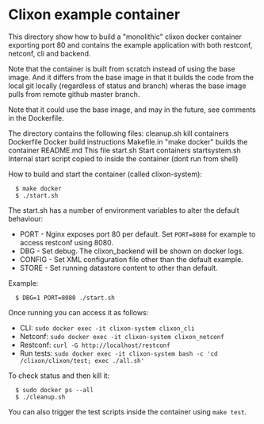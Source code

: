 # Clixon example container

This directory show how to build a "monolithic" clixon docker
container exporting port 80 and contains the example application with
both restconf, netconf, cli and backend.

Note that the container is built from scratch instead of using the
base image. And it differs from the base image in that it builds the
code from the local git locally (regardless of status and branch)
wheras the base image pulls from remote github master branch.

Note that it could use the base image, and may in the future, see
comments in the Dockerfile.

The directory contains the following files:
	 cleanup.sh     kill containers
	 Dockerfile     Docker build instructions
	 Makefile.in    "make docker" builds the container
	 README.md	This file
	 start.sh       Start containers
	 startsystem.sh Internal start script copied to inside the container (dont run from shell)

How to build and start the container (called clixon-system):
```
  $ make docker
  $ ./start.sh 
```

The start.sh has a number of environment variables to alter the default behaviour:
* PORT - Nginx exposes port 80 per default. Set `PORT=8080` for example to access restconf using 8080.
* DBG - Set debug. The clixon_backend will be shown on docker logs.
* CONFIG - Set XML configuration file other than the default example.
* STORE - Set running datastore content to other than default.

Example:
```
  $ DBG=1 PORT=8080 ./start.sh
```

Once running you can access it as follows:
* CLI: `sudo docker exec -it clixon-system clixon_cli`
* Netconf: `sudo docker exec -it clixon-system clixon_netconf`
* Restconf: `curl -G http://localhost/restconf`
* Run tests: `sudo docker exec -it clixon-system bash -c 'cd /clixon/clixon/test; exec ./all.sh'`

To check status and then kill it:
```
  $ sudo docker ps --all
  $ ./cleanup.sh 
```

You can also trigger the test scripts inside the container using `make test`.